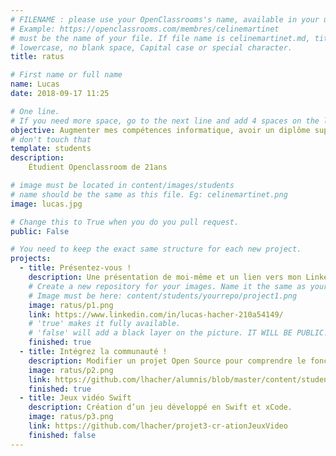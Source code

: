 ```yaml
---
# FILENAME : please use your OpenClassrooms's name, available in your url.
# Example: https://openclassrooms.com/membres/celinemartinet
# must be the name of your file. If file name is celinemartinet.md, title is celinemartinet.
# lowercase, no blank space, Capital case or special character.
title: ratus

# First name or full name
name: Lucas
date: 2018-09-17 11:25

# One line.
# If you need more space, go to the next line and add 4 spaces on the left, as in 'description'.
objective: Augmenter mes compétences informatique, avoir un diplôme supérieur ainsi que progrésser professionnellement 
# don't touch that
template: students
description:
    Étudient Openclassroom de 21ans 

# image must be located in content/images/students
# name should be the same as this file. Eg: celinemartinet.png
image: lucas.jpg

# Change this to True when you do you pull request.
public: False

# You need to keep the exact same structure for each new project.
projects:
  - title: Présentez-vous !
    description: Une présentation de moi-même et un lien vers mon LinkedIn.
    # Create a new repository for your images. Name it the same as your nickname and profile picture.
    # Image must be here: content/students/yourrepo/project1.png
    image: ratus/p1.png
    link: https://www.linkedin.com/in/lucas-hacher-210a54149/
    # 'true' makes it fully available.
    # 'false' will add a black layer on the picture. IT WILL BE PUBLIC!
    finished: true
  - title: Intégrez la communauté !
    description: Modifier un projet Open Source pour comprendre le fonctionnement de Git, de Github et des pull requests. 
    image: ratus/p2.png
    link: https://github.com/lhacher/alumnis/blob/master/content/students/lucas35.md
    finished: true
  - title: Jeux vidéo Swift
    description: Création d’un jeu développé en Swift et xCode.
    image: ratus/p3.png
    link: https://github.com/lhacher/projet3-cr-ationJeuxVideo
    finished: false
---
```

